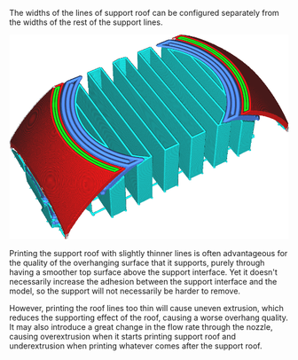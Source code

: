The widths of the lines of support roof can be configured separately from the widths of the rest of the support lines.

![The support roof lines are wider than the rest of the support lines](../../../articles/images/support_roof_line_width.png)

Printing the support roof with slightly thinner lines is often advantageous for the quality of the overhanging surface that it supports, purely through having a smoother top surface above the support interface. Yet it doesn't necessarily increase the adhesion between the support interface and the model, so the support will not necessarily be harder to remove.

However, printing the roof lines too thin will cause uneven extrusion, which reduces the supporting effect of the roof, causing a worse overhang quality. It may also introduce a great change in the flow rate through the nozzle, causing overextrusion when it starts printing support roof and underextrusion when printing whatever comes after the support roof.